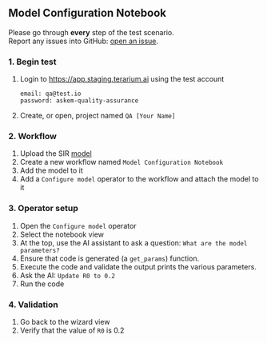 ## Model Configuration Notebook
Please go through __every__ step of the test scenario.\
Report any issues into GitHub: [open an issue](https://github.com/DARPA-ASKEM/terarium/issues/new?assignees=&labels=bug%2C+Q%26A&template=qa-issue.md&title=%5BBUG%5D%3A+).

### 1. Begin test
1. Login to https://app.staging.terarium.ai using the test account
    ```
    email: qa@test.io
    password: askem-quality-assurance
    ```
2. Create, or open, project named `QA [Your Name]`

### 2. Workflow
1. Upload the SIR [model](https://drive.google.com/file/d/1eXlvpBfMmhrfC0xUXfuz0s_19gi-Rird/view?usp=drive_link)
3. Create a new workflow named `Model Configuration Notebook`
4. Add the model to it
5. Add a `Configure model` operator to the workflow and attach the model to it

### 3. Operator setup
1. Open the `Configure model` operator
2. Select the notebook view
3. At the top, use the AI assistant to ask a question: `What are the model parameters?`
4. Ensure that code is generated (a `get_params`) function.
5. Execute the code and validate the output prints the various parameters.
6. Ask the AI: `Update R0 to 0.2`
7. Run the code

### 4. Validation
1. Go back to the wizard view
2. Verify that the value of `R0` is 0.2
